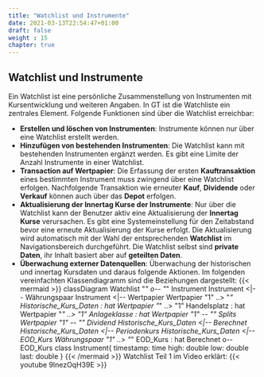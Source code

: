 ```yaml
---
title: "Watchlist und Instrumente"
date: 2021-03-13T22:54:47+01:00
draft: false
weight : 15
chapter: true
---
```

## Watchlist und Instrumente
Ein Watchlist ist eine persönliche Zusammenstellung von Instrumenten mit Kursentwicklung und weiteren Angaben. In GT ist die Watchliste ein zentrales Element. Folgende Funktionen sind über die Watchlist erreichbar:
+ **Erstellen und löschen von Instrumenten**: Instrumente können nur über eine Watchlist erstellt werden.
+ **Hinzufügen von bestehenden Instrumenten**: Die Watchlist kann mit bestehenden Instrumenten ergänzt werden. Es gibt eine Limite der Anzahl Instrumente in einer Watchlist.
+ **Transaction auf Wertpapier**: Die Erfassung der ersten **Kauftransaktion** eines bestimmten Instrument muss zwingend über eine Watchlist erfolgen. Nachfolgende Transaktion wie erneuter **Kauf**,  **Dividende** oder **Verkauf** können auch über das **Depot** erfolgen.
+ **Aktualisierung der Innertag Kurse der Instrumente**: Nur über die Watchlist kann der Benutzer aktiv eine Aktualisierung der **Innertag Kurse** verursachen. Es gibt eine Systemeinstellung für den Zeitabstand bevor eine erneute Aktualisierung der Kurse erfolgt. Die Aktualisierung wird automatisch mit der Wahl der entsprechenden **Watchlist** im Navigationsbereich durchgeführt. Die Watchlist selbst sind **private Daten**, ihr Inhalt basiert aber auf **geteilten Daten**.
+ **Überwachung externer Datenquellen**: Überwachung der historischen und innertag Kursdaten und daraus folgende Aktionen.
Im folgenden vereinfachten Klassendiagramm sind die Beziehungen dargestellt:
{{< mermaid >}}
classDiagram
     Watchlist "*" o-- "*" Instrument
    Instrument <|-- Währungspaar
    Instrument <|-- Wertpapier
    Wertpapier "1" ..> "*" Historische_Kurs_Daten : hat
    Wertpapier "*" ..> "1" Handelsplatz : hat
    Wertpapier "*" ..> "1" Anlageklasse : hat
    Wertpapier "1" *-- "*" Splits
    Wertpapier "1" *-- "*" Dividend
    Historische_Kurs_Daten <|-- Berechnet
    Historische_Kurs_Daten <|-- Periodenkurs
    Historische_Kurs_Daten <|-- EOD_Kurs
    Währungspaar "1" ..> "*" EOD_Kurs : hat
    Berechnet o-- EOD_Kurs
    class Instrument{
        timestamp: time
        high: double
        low: double
        last: double
    }
{{< /mermaid >}}
Watchlist Teil 1 im Video erklärt:
{{< youtube 9lnezOqH39E >}}